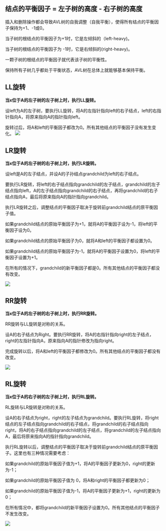 ## 结点的平衡因子 = 左子树的高度 - 右子树的高度

插入和删除操作都会导致AVL树的自我调整（自我平衡），使得所有结点的平衡因子保持为+1、-1或0。

当子树的根结点的平衡因子为+1时，它是左倾斜的（left-heavy)。

当子树的根结点的平衡因子为 -1时，它是右倾斜的(right-heavy)。

一颗子树的根结点的平衡因子就代表该子树的平衡性。

保持所有子树几乎都处于平衡状态，AVL树在总体上就能够基本保持平衡。

## LL旋转
**当x位于A的左子树的左子树上时，执行LL旋转。**

设left为A的左子树，要执行LL旋转，将A的左指针指向left的右子结点，left的右指针指向A，将原来指向A的指针指向left。

旋转过后，将A和left的平衡因子都改为0。所有其他结点的平衡因子没有发生变化。
![](https://images2017.cnblogs.com/blog/1281268/201801/1281268-20180119074857396-1391797908.png)

## LR旋转
**当x位于A的左子树的右子树上时，执行LR旋转。**

设left是A的左子结点，并设A的子孙结点grandchild为left的右子结点。

要执行LR旋转，将left的右子结点指向grandchild的左子结点，grandchild的左子结点指向left，A的左子结点指向grandchild的右子结点，再将grandchild的右子结点指向A，最后将原来指向A的指针指向grandchild。

执行LR旋转之后，调整结点的平衡因子取决于旋转前grandchild结点的原平衡因子值。

如果grandchild结点的原始平衡因子为+1，就将A的平衡因子设为-1，将left的平衡因子设为0。

如果grandchild结点的原始平衡因子为0，就将A和left的平衡因子都设置为0。

如果grandchild结点的原始平衡因子为-1，就将A的平衡因子设置为0，将left的平衡因子设置为+1。

在所有的情况下，grandchild的新平衡因子都是0。所有其他结点的平衡因子都没有改变。

![](https://images2017.cnblogs.com/blog/1281268/201801/1281268-20180123063313662-696038993.png)

## RR旋转

**当x位于A的左子树的右子树上时，执行RR旋转。**

RR旋转与LL旋转是对称的关系。

设A的右子结点为Right。要执行RR旋转，将A的右指针指向right的左子结点，right的左指针指向A，原来指向A的指针修改为指向right。

完成旋转以后，将A和left的平衡因子都修改为0。所有其他结点的平衡因子都没有改变。

![](https://images2017.cnblogs.com/blog/1281268/201801/1281268-20180123065745319-1039256167.png)

## RL旋转

**当x位于A的右子树的左子树上时，执行RL旋转。**

 RL旋转与LR旋转是对称的关系。

设A的右子结点为right，right的左子结点为grandchild。要执行RL旋转，将right结点的左子结点指向grandchild的右子结点，将grandchild的右子结点指向right，将A的右子结点指向grandchild的左子结点，将grandchild的左子结点指向A，最后将原来指向A的指针指向grandchild。

执行RL旋转以后，调整结点的平衡因子取决于旋转前grandchild结点的原平衡因子。这里也有三种情况需要考虑：

如果grandchild的原始平衡因子值为+1，将A的平衡因子更新为0，right的更新为-1；

如果grandchild的原始平衡因子值为  0，将A和right的平衡因子都更新为0；

如果grandchild的原始平衡因子值为-1，将A的平衡因子更新为+1，right的更新为0；

在所有情况中，都将grandchild的新平衡因子设置为0。所有其他结点的平衡因子不发生改变。

![](https://images2017.cnblogs.com/blog/1281268/201801/1281268-20180130062836312-255811591.png)


